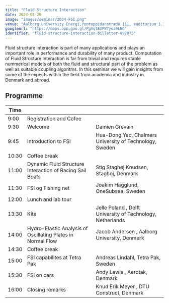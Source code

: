 ```yaml
---
title: "Fluid Structure Interaction"
date: 2024-03-20
image: "images/seminar/2024-FSI.png"
venue: "Aalborg University Energi,Pontoppidanstræde 111, auditorium 1.177, 9220 Aalborg Øst"
googleurl: "https://maps.app.goo.gl/PgAqtEXPW7yoa9LN6"
identifier: "fluid-structure-interaction-billetter-897875"
---
```


Fluid structure interaction is part of many applications and plays an important role in performance and durability of many product. 
Computation of Fluid Structure Interaction is far from trivial and requires stable nummerical models of both the fluid and structural part of the problem as well as suitable coupling algoritms.
In this seminar we will gain insights from some of the expects within the field from academia and industry in Denmark and abroad. 

## Programme


| Time  |             |             |
| ----- | ----------- | ----------- |
|  9:00 | Registration and Cofee |             |
|  9:30 | Welcome | Damien Grevain | HOFOR | Denmark
|  9:45 | Introduction to FSI | Hua-Dong Yao, Chalmers University of Technology, Sweden |
| 10:30 | Coffee break | |
| 11:00 | Dynamic Fluid Structure Interaction of Racing Sail Boats | Stig Staghøj Knudsen, Staghoj, Denmark |
| 11:30 | FSI og Fishing net | Joakim Hagglund, OneSubsea, Sweden |
| 12:00 | Lunch and lab tour | |
| 13:30 | Kite | Jelle Poland , Delft University of Technology, Netherlands |
| 14:00 | Hydro-Elastic Analysis of Oscillating Plates in Normal Flow | Jacob Andersen , Aalborg University, Denmerk |
| 14:30 | Coffee break | |
| 15:00 | FSI capabilites at Tetra Pak | Andreas Lindahl, Tetra Pak, Sweden |
| 15:30 | FSI on cars | Andy Lewis , Aerotak, Denmark |
| 16:00 | Closing remarks | Knud Erik Meyer , DTU Construct, Denmark |
